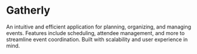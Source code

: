# Gatherly
An intuitive and efficient application for planning, organizing, and managing events. Features include scheduling, attendee management, and more to streamline event coordination. Built with scalability and user experience in mind.
